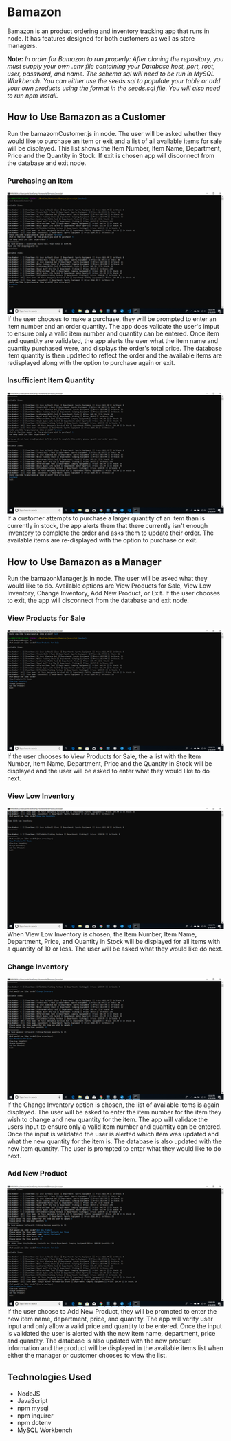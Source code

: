 # Bamazon
Bamazon is an product ordering and inventory tracking app that runs in node. It has features designed for both customers as well as store managers.

**Note:** *In order for Bamazon to run properly: After cloning the repository, you must supply your own .env file containing your Database host, port, root, user, password, and name. The schema.sql will need to be run in MySQL Workbench. You can either use the seeds.sql to populate your table or add your own products using the format in the seeds.sql file. You will also need to run npm install.*

## How to Use Bamazon as a Customer
Run the bamazomCustomer.js in node. The user will be asked whether they would like to purchase an item or exit and a list of all available items for sale will be displayed. This list shows the Item Number, Item Name, Department, Price and the Quantity in Stock. If exit is chosen app will disconnect from the database and exit node.

### Purchasing an Item
![Alt Text](./images/customerpurchase.png)
If the user chooses to make a purchase, they will be prompted to enter an item number and an order quantity. The app does validate the user's imput to ensure only a valid item number and quantity can be entered. Once item and quantity are validated, the app alerts the user what the item name and quantity purchased were, and displays the order's total price. The database item quantity is then updated to reflect the order and the available items are redisplayed along with the option to purchase again or exit.

### Insufficient Item Quantity
![Alt Text](./images/customerlowinventory.png)
If a customer attempts to purchase a larger quantity of an item than is currently in stock, the app alerts them that there currently isn't enough inventory to complete the order and asks them to update their order. The available items are re-displayed with the option to purchase or exit.

## How to Use Bamazon as a Manager
Run the bamazonManager.js in node. The user will be asked what they would like to do. Available options are View Products for Sale, View Low Inventory, Change Inventory, Add New Product, or Exit. If the user chooses to exit, the app will disconnect from the database and exit node.

### View Products for Sale
![Alt Text](./images/managerview.png)
If the user chooses to View Products for Sale, the a list with the Item Number, Item Name, Department, Price and the Quantity in Stock will be displayed and the user will be asked to enter what they would like to do next.

### View Low Inventory
![Alt Text](./images/managerlowinventory.png)
When View Low Inventory is chosen, the Item Number, Item Name, Department, Price, and Quantity in Stock will be displayed for all items with a quantity of 10 or less. The user will be asked what they would like do next.

### Change Inventory
![Alt Text](./images/managerquantity.png)
If the Change Inventory option is chosen, the list of available items is again displayed. The user will be asked to enter the item number for the item they wish to change and new quantity for the item. The app will validate the users input to ensure only a valid item number and quantity can be entered. Once the input is validated the user is alerted which item was updated and what the new quantity for the item is. The database is also updated with the new item quantity. The user is prompted to enter what they would like to do next.

### Add New Product 
![Alt Text](./images/manageradd.png)
If the user choose to Add New Product, they will be prompted to enter the new item name, department, price, and quantity. The app will verify user input and only allow a valid price and quantity to be entered. Once the input is validated the user is alerted with the new item name, department, price and quantity. The database is also updated with the new product information and the product will be displayed in the available items list when either the manager or customer chooses to view the list.

## Technologies Used
- NodeJS
- JavaScript
- npm mysql
- npm inquirer
- npm dotenv
- MySQL Workbench